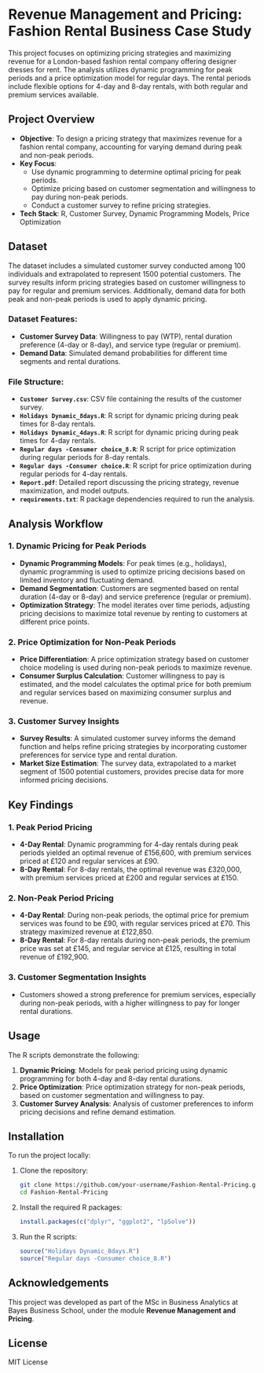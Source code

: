 # Revenue Management and Pricing: Fashion Rental Business Case Study

This project focuses on optimizing pricing strategies and maximizing revenue for a London-based fashion rental company offering designer dresses for rent. The analysis utilizes dynamic programming for peak periods and a price optimization model for regular days. The rental periods include flexible options for 4-day and 8-day rentals, with both regular and premium services available.

## Project Overview

- **Objective**: To design a pricing strategy that maximizes revenue for a fashion rental company, accounting for varying demand during peak and non-peak periods.
- **Key Focus**:
  - Use dynamic programming to determine optimal pricing for peak periods.
  - Optimize pricing based on customer segmentation and willingness to pay during non-peak periods.
  - Conduct a customer survey to refine pricing strategies.
- **Tech Stack**: R, Customer Survey, Dynamic Programming Models, Price Optimization

## Dataset

The dataset includes a simulated customer survey conducted among 100 individuals and extrapolated to represent 1500 potential customers. The survey results inform pricing strategies based on customer willingness to pay for regular and premium services. Additionally, demand data for both peak and non-peak periods is used to apply dynamic pricing.

### Dataset Features:
- **Customer Survey Data**: Willingness to pay (WTP), rental duration preference (4-day or 8-day), and service type (regular or premium).
- **Demand Data**: Simulated demand probabilities for different time segments and rental durations.

### File Structure:
- **`Customer Survey.csv`**: CSV file containing the results of the customer survey.
- **`Holidays Dynamic_8days.R`**: R script for dynamic pricing during peak times for 8-day rentals.
- **`Holidays Dynamic_4days.R`**: R script for dynamic pricing during peak times for 4-day rentals.
- **`Regular days -Consumer choice_8.R`**: R script for price optimization during regular periods for 8-day rentals.
- **`Regular days -Consumer choice.R`**: R script for price optimization during regular periods for 4-day rentals.
- **`Report.pdf`**: Detailed report discussing the pricing strategy, revenue maximization, and model outputs.
- **`requirements.txt`**: R package dependencies required to run the analysis.

## Analysis Workflow

### 1. Dynamic Pricing for Peak Periods
- **Dynamic Programming Models**: For peak times (e.g., holidays), dynamic programming is used to optimize pricing decisions based on limited inventory and fluctuating demand.
- **Demand Segmentation**: Customers are segmented based on rental duration (4-day or 8-day) and service preference (regular or premium).
- **Optimization Strategy**: The model iterates over time periods, adjusting pricing decisions to maximize total revenue by renting to customers at different price points.

### 2. Price Optimization for Non-Peak Periods
- **Price Differentiation**: A price optimization strategy based on customer choice modeling is used during non-peak periods to maximize revenue.
- **Consumer Surplus Calculation**: Customer willingness to pay is estimated, and the model calculates the optimal price for both premium and regular services based on maximizing consumer surplus and revenue.

### 3. Customer Survey Insights
- **Survey Results**: A simulated customer survey informs the demand function and helps refine pricing strategies by incorporating customer preferences for service type and rental duration.
- **Market Size Estimation**: The survey data, extrapolated to a market segment of 1500 potential customers, provides precise data for more informed pricing decisions.

## Key Findings

### 1. Peak Period Pricing
- **4-Day Rental**: Dynamic programming for 4-day rentals during peak periods yielded an optimal revenue of £156,600, with premium services priced at £120 and regular services at £90.
- **8-Day Rental**: For 8-day rentals, the optimal revenue was £320,000, with premium services priced at £200 and regular services at £150.

### 2. Non-Peak Period Pricing
- **4-Day Rental**: During non-peak periods, the optimal price for premium services was found to be £90, with regular services priced at £70. This strategy maximized revenue at £122,850.
- **8-Day Rental**: For 8-day rentals during non-peak periods, the premium price was set at £145, and regular service at £125, resulting in total revenue of £192,900.

### 3. Customer Segmentation Insights
- Customers showed a strong preference for premium services, especially during non-peak periods, with a higher willingness to pay for longer rental durations.

## Usage

The R scripts demonstrate the following:
1. **Dynamic Pricing**: Models for peak period pricing using dynamic programming for both 4-day and 8-day rental durations.
2. **Price Optimization**: Price optimization strategy for non-peak periods, based on customer segmentation and willingness to pay.
3. **Customer Survey Analysis**: Analysis of customer preferences to inform pricing decisions and refine demand estimation.

## Installation

To run the project locally:

1. Clone the repository:
    ```bash
    git clone https://github.com/your-username/Fashion-Rental-Pricing.git
    cd Fashion-Rental-Pricing
    ```

2. Install the required R packages:
    ```r
    install.packages(c("dplyr", "ggplot2", "lpSolve"))
    ```

3. Run the R scripts:
    ```r
    source("Holidays Dynamic_8days.R")
    source("Regular days -Consumer choice_8.R")
    ```

## Acknowledgements

This project was developed as part of the MSc in Business Analytics at Bayes Business School, under the module **Revenue Management and Pricing**.

## License

MIT License
